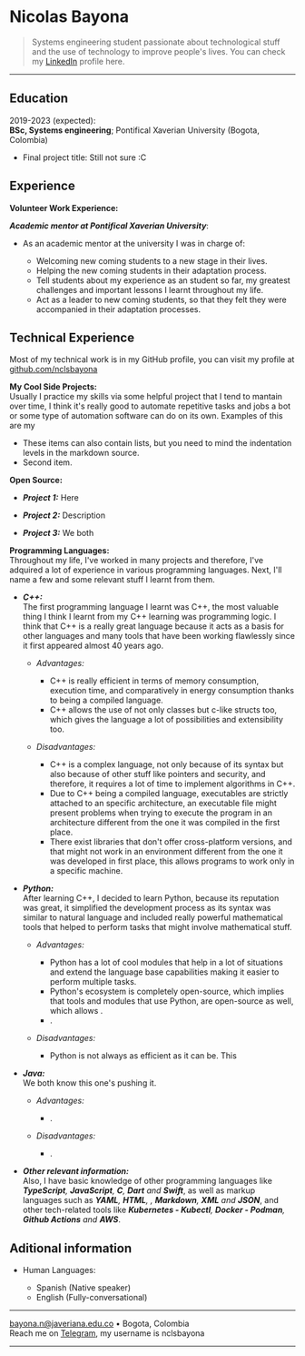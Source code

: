 Nicolas Bayona
============

> Systems engineering student passionate about technological stuff and the use of technology to improve people's lives. You can check my [LinkedIn](https://linkedin.com/) profile here.

----

Education
---------

2019-2023 (expected):\
**BSc, Systems engineering**; Pontifical Xaverian University (Bogota, Colombia)

  * Final project title: Still not sure :C

Experience
----------

**Volunteer Work Experience:**

_**Academic mentor at Pontifical Xaverian University**_:

  - As an academic mentor at the university I was in charge of:
    
    - Welcoming new coming students to a new stage in their lives.
    - Helping the new coming students in their adaptation process.
    - Tell students about my experience as an student so far, my greatest challenges and important lessons I learnt throughout my life.
    - Act as a leader to new coming students, so that they felt they were accompanied in their adaptation processes.

Technical Experience
--------------------

Most of my technical work is in my GitHub profile, you can visit my profile at [github.com/nclsbayona](https://github.com/nclsbayona)

**My Cool Side Projects:**\
Usually I practice my skills via some helpful project that I tend to mantain over time, I think it's really good to automate repetitive tasks and jobs a bot or some type of automation software can do on its own. Examples of this are my

  * These items can also contain lists, but you need to mind the indentation levels in the markdown source.
  * Second item.

**Open Source:**
* **_Project 1:_** Here

* **_Project 2:_** Description 

* **_Project 3:_** We both

**Programming Languages:**   
Throughout my life, I've worked in many projects and therefore, I've adquired a lot of experience in various programming languages. Next, I'll name a few and some relevant stuff I learnt from them.

* **_C++:_** \
The first programming language I learnt was C++, the most valuable thing I think I learnt from my C++ learning was programming logic. I think that C++ is a really great language because it acts as a basis for other languages and many tools that have been working flawlessly since it first appeared almost 40 years ago.
  * _Advantages:_
    - C++ is really efficient in terms of memory consumption, execution time, and comparatively in energy consumption thanks to being a compiled language.
    - C++ allows the use of not only classes but c-like structs too, which gives the language a lot of possibilities and extensibility too.
  
  * _Disadvantages:_
    - C++ is a complex language, not only because of its syntax but also because of other stuff like pointers and security, and therefore, it requires a lot of time to implement algorithms in C++.
    - Due to C++ being a compiled language, executables are strictly attached to an specific architecture, an executable file might present problems when trying to execute the program in an architecture different from the one it was compiled in the first place.
    - There exist libraries that don't offer cross-platform versions, and that might not work in an environment different from the one it was developed in first place, this allows programs to work only in a specific machine.
  


* **_Python:_** \
After learning C++, I decided to learn Python, because its reputation was great, it simplified the development process as its syntax was similar to natural language and included really powerful mathematical tools that helped to perform tasks that might involve mathematical stuff.
  * _Advantages:_
    - Python has a lot of cool modules that help in a lot of situations and extend the language base capabilities making it easier to perform multiple tasks.
    - Python's ecosystem is completely open-source, which implies that tools and modules that use Python, are open-source as well, which allows .
    - .
  
  * _Disadvantages:_
    - Python is not always as efficient as it can be. This 

* **_Java:_** \
We both know this one's pushing it. 
  * _Advantages:_
    - .
  
  * _Disadvantages:_
    - .

* **_Other relevant information:_** \
Also, I have basic knowledge of other programming languages like _**TypeScript**, **JavaScript**, **C**, **Dart** and **Swift**_, as well as markup languages such as _**YAML**, **HTML**, , **Markdown**, **XML** and **JSON**_, and other tech-related tools like _**Kubernetes - Kubectl**, **Docker - Podman**, **Github Actions** and **AWS**_.


Aditional information
----------------------------------------

* Human Languages:

     * Spanish (Native speaker)
     * English (Fully-conversational)

----

<bayona.n@javeriana.edu.co> • Bogota, Colombia \
Reach me on [Telegram](https://t.me/nclsbayona), my username is nclsbayona

----
